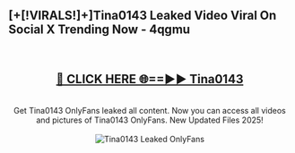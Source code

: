 <h2>[+[!VIRALS!]+]Tina0143 Leaked Video Viral On Social X Trending Now - 4qgmu</h2>
<br>
<div align="center">
<h2><a href="https://libra.edu.pl?Tina0143" rel="nofollow">🔴 CLICK HERE 🌐==►► Tina0143</a></h2>
<br>
Get Tina0143 OnlyFans leaked all content. Now you can access all videos and pictures of Tina0143 OnlyFans. New Updated Files 2025!
<br>
<br>
<a href="https://libra.edu.pl?Tina0143" rel="nofollow" data-target="animated-image.originalLink"><img src="https://i.ibb.co.com/WyWwxjT/player-gif2.gif" alt="Tina0143 Leaked OnlyFans" style="max-width: 100%; display: inline-block;" data-target="animated-image.originalImage"></a>
</div>
<br>